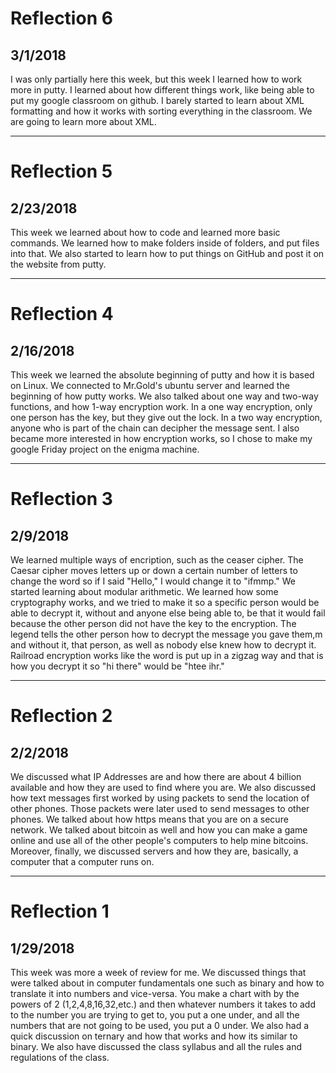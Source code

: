 # Reflection 6
## 3/1/2018
I was only partially here this week, but this week I learned how to work more in putty. I learned about how different things work, like being able to put my google classroom on github. I barely started to learn about XML formatting and how it works with sorting everything in the classroom. We are going to learn more about XML.

---

# Reflection 5
## 2/23/2018
This week we learned about how to code and learned more basic commands. We learned how to make folders inside of folders, and put files into that. We also started to learn how to put things on GitHub and post it on the website from putty.

---

# Reflection 4
## 2/16/2018
This week we learned the absolute beginning of putty and how it is based on Linux. We connected to Mr.Gold's ubuntu server and learned the beginning of how putty works. We also talked about one way and two-way functions, and how 1-way encryption work. In a one way encryption, only one person has the key, but they give out the lock. In a two way encryption, anyone who is part of the chain can decipher the message sent. I also became more interested in how encryption works, so I chose to make my google Friday project on the enigma machine.

---

# Reflection 3
## 2/9/2018
We learned multiple ways of encription, such as the ceaser cipher. The Caesar cipher moves letters up or down a certain number of letters to change the word so if I said "Hello," I would change it to "ifmmp." We started learning about modular arithmetic. We learned how some cryptography works, and we tried to make it so a specific person would be able to decrypt it, without and anyone else being able to, be that it would fail because the other person did not have the key to the encryption. The legend tells the other person how to decrypt the message you gave them,m and without it, that person, as well as nobody else knew how to decrypt it. Railroad encryption works like the word is put up in a zigzag way and that is how you decrypt it so "hi there" would be "htee ihr."

---

# Reflection 2
## 2/2/2018
We discussed what IP Addresses are and how there are about 4 billion available and how they are used to find where you are. We also discussed how text messages first worked by using packets to send the location of other phones. Those packets were later used to send messages to other phones. We talked about how https means that you are on a secure network. We talked about bitcoin as well and how you can make a game online and use all of the other people's computers to help mine bitcoins. Moreover, finally, we discussed servers and how they are, basically, a computer that a computer runs on.

---

# Reflection 1
## 1/29/2018
This week was more a week of review for me. We discussed things that were talked about in computer fundamentals one such as binary and how to translate it into numbers and vice-versa. You make a chart with by the powers of 2 (1,2,4,8,16,32,etc.) and then whatever numbers it takes to add to the number you are trying to get to, you put a one under, and all the numbers that are not going to be used, you put a 0 under. We also had a quick discussion on ternary and how that works and how its similar to binary. We also have discussed the class syllabus and all the rules and regulations of the class.
